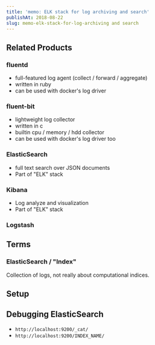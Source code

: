 ```yaml
---
title: 'memo: ELK stack for log archiving and search'
publishAt: 2018-08-22
slug: memo-elk-stack-for-log-archiving and search
---
```


## Related Products

### fluentd

- full-featured log agent (collect / forward / aggregate)
- written in ruby
- can be used with docker's log driver

### fluent-bit

- lightweight log collector
- written in c
- builtin cpu / memory / hdd collector
- can be used with docker's log driver too

### ElasticSearch

- full text search over JSON documents
- Part of "ELK" stack

### Kibana

- Log analyze and visualization
- Part of "ELK" stack

### Logstash

## Terms

### ElasticSearch / "Index"

Collection of logs, not really about computational indices.

## Setup

## Debugging ElasticSearch

- `http://localhost:9200/_cat/`
- `http://localhost:9200/INDEX_NAME/`

